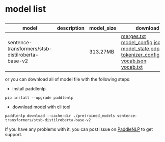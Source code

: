 #  model list

##  

| model  | description | model_size  | download         |
| --- | --- | --- | --- |
|sentence-transformers/stsb-distilroberta-base-v2|  | 313.27MB | [merges.txt](https://bj.bcebos.com/paddlenlp/models/community/sentence-transformers/stsb-distilroberta-base-v2/merges.txt)<br>[model_config.json](https://bj.bcebos.com/paddlenlp/models/community/sentence-transformers/stsb-distilroberta-base-v2/model_config.json)<br>[model_state.pdparams](https://bj.bcebos.com/paddlenlp/models/community/sentence-transformers/stsb-distilroberta-base-v2/model_state.pdparams)<br>[tokenizer_config.json](https://bj.bcebos.com/paddlenlp/models/community/sentence-transformers/stsb-distilroberta-base-v2/tokenizer_config.json)<br>[vocab.json](https://bj.bcebos.com/paddlenlp/models/community/sentence-transformers/stsb-distilroberta-base-v2/vocab.json)<br>[vocab.txt](https://bj.bcebos.com/paddlenlp/models/community/sentence-transformers/stsb-distilroberta-base-v2/vocab.txt) |

or you can download all of model file with the following steps:

* install paddlenlp

```shell
pip install --upgrade paddlenlp
```

* download model with cli tool

```shell
paddlenlp download --cache-dir ./pretrained_models sentence-transformers/stsb-distilroberta-base-v2
```

If you have any problems with it, you can post issue on [PaddleNLP](https://github.com/PaddlePaddle/PaddleNLP) to get support.
